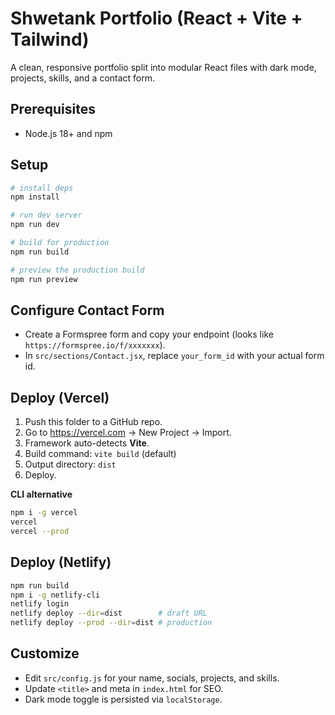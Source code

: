 # Shwetank Portfolio (React + Vite + Tailwind)

A clean, responsive portfolio split into modular React files with dark mode, projects, skills, and a contact form.

## Prerequisites
- Node.js 18+ and npm

## Setup
```bash
# install deps
npm install

# run dev server
npm run dev

# build for production
npm run build

# preview the production build
npm run preview
```

## Configure Contact Form
- Create a Formspree form and copy your endpoint (looks like `https://formspree.io/f/xxxxxxx`).
- In `src/sections/Contact.jsx`, replace `your_form_id` with your actual form id.

## Deploy (Vercel)
1. Push this folder to a GitHub repo.
2. Go to https://vercel.com → New Project → Import.
3. Framework auto-detects **Vite**.
4. Build command: `vite build` (default)
5. Output directory: `dist`
6. Deploy.

**CLI alternative**
```bash
npm i -g vercel
vercel
vercel --prod
```

## Deploy (Netlify)
```bash
npm run build
npm i -g netlify-cli
netlify login
netlify deploy --dir=dist        # draft URL
netlify deploy --prod --dir=dist # production
```

## Customize
- Edit `src/config.js` for your name, socials, projects, and skills.
- Update `<title>` and meta in `index.html` for SEO.
- Dark mode toggle is persisted via `localStorage`.
